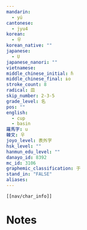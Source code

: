```yaml
---
mandarin:
  - yú
cantonese:
  - jyu4
korean:
  - 우
korean_native: ""
japanese:
  - U
japanese_nanori: ""
vietnamese:
middle_chinese_initial: ɦ
middle_chinese_final: ɨo
stroke_count: 8
radical: 皿
skip_number: 2-3-5
grade_level: 名
pos: ""
english:
  - cup
  - basin
羅馬字: u
韓文: 우
joyo_level: 表外字
hsk_level: ""
hanmun_edu_level: ""
danayo_id: 8392
mc_id: 3106
graphemic_classification: 于
stand_in: "FALSE"
aliases:
---
```

```meta-bind-embed
[[nav/char_info]]
```

# Notes
